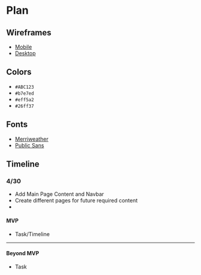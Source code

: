# Plan

## Wireframes
* [Mobile](https://wireframe.cc/e8iHLQ)
* [Desktop](https://wireframe.cc/Xx3Fix)

## Colors
* `#ABC123`
* `#b7e7ed`
* `#eff5a2`
* `#26ff37`
## Fonts
* [Merriweather](https://fonts.googleapis.com/css2family=Butcherman&family=Comic+Neue:ital,wght@0,300;0,400;0,700;1,300;1,400;1,700&family=Fontdiner+Swanky&family=Merriweather:ital,wght@0,300;0,400;0,700;0,900;1,300;1,400;1,700;1,900&family=Montserrat:ital,wght@0,100..900;1,100..900&family=Public+Sans:ital,wght@0,100..900;1,100..900&family=Roboto:ital,wght@0,100;0,300;0,400;0,500;0,700;0,900;1,100;1,300;1,400;1,500;1,700;1,900&family=Tagesschrift&family=Teko:wght@300..700&display=swap)
* [Public Sans](https://fonts.googleapis.com/css2?family=Butcherman&family=Comic+Neue:ital,wght@0,300;0,400;0,700;1,300;1,400;1,700&family=Fontdiner+Swanky&family=Merriweather:ital,wght@0,300;0,400;0,700;0,900;1,300;1,400;1,700;1,900&family=Montserrat:ital,wght@0,100..900;1,100..900&family=Public+Sans:ital,wght@0,100..900;1,100..900&family=Roboto:ital,wght@0,100;0,300;0,400;0,500;0,700;0,900;1,100;1,300;1,400;1,500;1,700;1,900&family=Tagesschrift&family=Teko:wght@300..700&display=swap)


## Timeline

### 4/30
* Add Main Page Content and Navbar
* Create different pages for future required content 
* 

#### MVP

* Task/Timeline

---

#### Beyond MVP

* Task








<!-- DO NOT USE THIS YET

| Name | Glows | Grows |
| -------- | ------- | ------- |
|   |   |
|   |   |
|   |   |
|   |   |
|   |   |
|   |   |

-->
